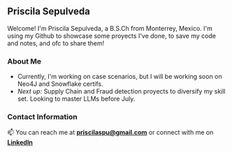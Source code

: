 ## Priscila Sepulveda 
Welcome! I'm Priscila Sepulveda, a B.S.Ch from Monterrey, Mexico. I'm using my Github to showcase some proyects I've done, to save my code and notes, and ofc to share them!

### About Me
- Currently, I'm working on case scenarios, but I will be working soon on Neo4J and Snowflake certifs.
- *Next up:* Supply Chain and Fraud detection proyects to diversify my skill set. Looking to master LLMs before July.

### Contact Information
📫 You can reach me at __[priscilaspu@gmail.com](mailto:priscilaspu@gmail.com)__ or connect with me on __[LinkedIn](https://www.linkedin.com/in/prla/)__

